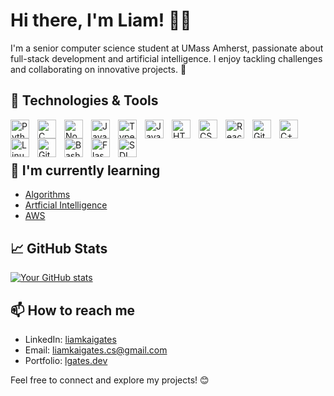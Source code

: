 # Hi there, I'm Liam! 👋🏻

I'm a senior computer science student at UMass Amherst, passionate about full-stack development and artificial intelligence. I enjoy tackling challenges and collaborating on innovative projects. 🚀

## 🔧 Technologies & Tools

<img align="left" alt="Python" width="30px" style="padding-right:10px;" src="https://cdn.jsdelivr.net/gh/devicons/devicon/icons/python/python-plain.svg" />
<img alt="C++" width="30px" style="padding-right:10px;" src="https://cdn.jsdelivr.net/gh/devicons/devicon/icons/cplusplus/cplusplus-line.svg" />
<img align="left" alt="C" width="30px" style="padding-right:10px;" src="https://cdn.jsdelivr.net/gh/devicons/devicon/icons/c/c-line.svg" />
<img align="left" alt="NodeJS" width="30px" style="padding-right:10px;" src="https://cdn.jsdelivr.net/gh/devicons/devicon/icons/nodejs/nodejs-original.svg" />
<img align="left" alt="Java" width="30px" style="padding-right:10px;" src="https://cdn.jsdelivr.net/gh/devicons/devicon/icons/java/java-original.svg"/>
<img align="left" alt="TypeScript" width="30px" style="padding-right:10px;" src="https://cdn.jsdelivr.net/gh/devicons/devicon/icons/typescript/typescript-plain.svg" />
<img align="left" alt="JavaScript" width="30px" style="padding-right:10px;" src="https://cdn.jsdelivr.net/gh/devicons/devicon/icons/javascript/javascript-plain.svg" />
<img align="left" alt="HTML" width="30px" style="padding-right:10px;" src="https://cdn.jsdelivr.net/gh/devicons/devicon/icons/html5/html5-plain.svg" />
<img align="left" alt="CSS" width="30px" style="padding-right:10px;" src="https://cdn.jsdelivr.net/gh/devicons/devicon/icons/css3/css3-plain.svg" />
<img align="left" alt="React" width="30px" style="padding-right:10px;" src="https://cdn.jsdelivr.net/gh/devicons/devicon/icons/react/react-original.svg" />
<img align="left" alt="Git" width="30px" style="padding-right:10px;" src="https://cdn.jsdelivr.net/gh/devicons/devicon/icons/git/git-original.svg" />
<img align="left" alt="Linux" width="30px" style="padding-right:10px;" src="https://cdn.jsdelivr.net/gh/devicons/devicon/icons/linux/linux-original.svg" />
<img align="left" alt="GitHub" width="30px" style="padding-right:10px;" src="https://cdn.jsdelivr.net/gh/devicons/devicon/icons/github/github-original.svg" />
<img align="left" alt="Bash" width="30px" style="padding-right:10px;" src="https://cdn.jsdelivr.net/gh/devicons/devicon/icons/bash/bash-original.svg" />
<img align="left" alt="Flask" width="30px" style="padding-right:10px;" src="https://cdn.jsdelivr.net/gh/devicons/devicon/icons/flask/flask-original.svg" />
<img align="left" alt="SDL" width="30px" style="padding-right:10px;" src="https://cdn.jsdelivr.net/gh/devicons/devicon/icons/sdl/sdl-original.svg" />
<br />

#

## 🌱 I'm currently learning

- [Algorithms](https://people.cs.umass.edu/~marius/class/cs311-sp24/?_gl=1*1q13tmi*_gcl_au*MTQzMTU4MzY2OS4xNzA1NzczMTc2*_ga*Mjk1NTk1MjY5LjE2NzU1NTAxODE.*_ga_21RLS0L7EB*MTcwNTg3MDQxMi4zLjEuMTcwNTg3MDQyMC4wLjAuMA..)
- [Artficial Intelligence](https://people.cs.umass.edu/~sniekum/classes/383-F23/desc.php)
- [AWS](aws.amazon.com)

## 📈 GitHub Stats

[![Your GitHub stats](https://github-readme-stats.vercel.app/api?username=liamkaigates&show_icons=true&theme=dark)](https://github.com/liamkaigates)

## 📫 How to reach me

- LinkedIn: [liamkaigates](https://www.linkedin.com/in/liamkaigates/)
- Email: liamkaigates.cs@gmail.com
- Portfolio: [lgates.dev](https://www.lgates.dev)

Feel free to connect and explore my projects! 😊


